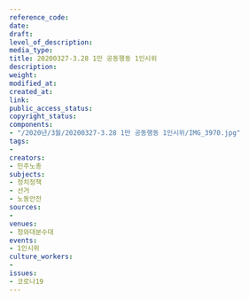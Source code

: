```yaml
---
reference_code: 
date: 
draft: 
level_of_description: 
media_type: 
title: 20200327-3.28 1만 공동행동 1인시위
description: 
weight: 
modified_at: 
created_at: 
link: 
public_access_status: 
copyright_status: 
components:
- "/2020년/3월/20200327-3.28 1만 공동행동 1인시위/IMG_3970.jpg"
tags:
- 
creators:
- 민주노총
subjects:
- 정치정책
- 선거
- 노동안전
sources:
- 
venues:
- 청와대분수대
events:
- 1인시위
culture_workers:
- 
issues:
- 코로나19
---
```

